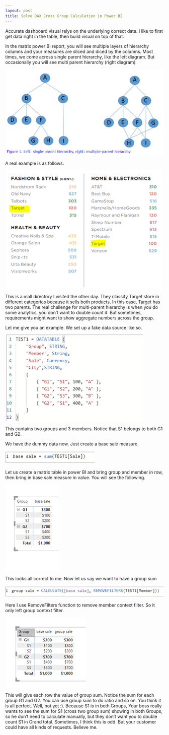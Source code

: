 ```yaml
---
layout: post
title: Solve DAX Cross Group Calculation in Power BI 
---
```


Accurate dashboard visual relys on the underlying correct data. I like to first get data right in the table, then build visual on top of that.  

In the matrix power BI report, you will see multiple layers of hierarchy columns and your measures are sliced and diced by the columns.  Most times, we come across single parent hierarchy, like the left diagram. But occasionally you will see multi parent hierarchy (right diagram)  

[![image](/images/blog45/hierarchy.PNG)](https://dwbi1.wordpress.com/2017/10/18/hierarchy-with-multiple-parents/)   

A real example is as follows.

<img src="/images/blog45/store.PNG">  

This is a mall directory I visited the other day. They classify Target store in different categories because it sells both products. In this case, Target has two parents. The real challenge for multi-parent hierarchy is when you do some analytics, you don’t want to double count it.  But sometimes, requirements might want to show aggregate numbers across the group. 

Let me give you an example.  We set up a fake data source like so.  

<img src="/images/blog45/fake_table.PNG">  

This contains two groups and  3 members.  Notice that S1 belongs to both G1 and G2.   

We have the dummy data now.  Just create a base sale measure.  

<img src="/images/blog45/base_sale_formula.PNG">  

Let us create a matrix table in power BI and bring group and member in row, then bring in base sale measure in value.  You will see the following. 

<img src="/images/blog45/base.PNG">   

This looks all correct to me.  Now let us say we want to have a group sum   

<img src="/images/blog45/group_dax.PNG">     

Here I use RemoveFilters function to remove member context filter. So it only left group context filter.   

<img src="/images/blog45/group_sum.PNG"> 

This will give each row the value of group sum.  Notice the sum for each group G1 and G2.   You can use group sum to do ratio and so on.  You think it is all perfect.  Well, not yet  :). Because S1  is in both Groups, Your boss really wants to see  the sum for S1 (cross two group sum) showing in both Groups, so he don’t need to calculate manually,  but they don’t want you to double count S1 in Grand total. Sometimes, I think this is odd. But your customer could have all kinds of requests. Believe me.  







